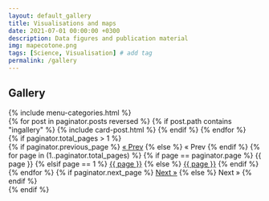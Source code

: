 ```yaml
---
layout: default_gallery
title: Visualisations and maps
date: 2021-07-01 00:00:00 +0300
description: Data figures and publication material
img: mapecotone.png
tags: [Science, Visualisation] # add tag
permalink: /gallery
---
```


<section class="mt-4 mb-5">
    <div class="container mb-4">
        <h1 class="font-weight-bold title">Gallery</h1>    
        <div class="row">
        {% include menu-categories.html %}
        </div>
    </div>

    
<div class="container-fluid">
    <div class="card-columns">        
        {% for post in paginator.posts reversed %}
            {% if post.path contains "ingallery" %}
                {% include card-post.html %}
            {% endif %}
        {% endfor %}            
    </div>
    <div class="row justify-content-center mt-5">
     <!-- Pagination links -->
        {% if paginator.total_pages > 1 %}
        <div class="pagination"> 
          {% if paginator.previous_page %}
            <a href="{{ paginator.previous_page_path | prepend: site.baseurl | replace: '//', '/' }}">&laquo; Prev</a>
          {% else %}
            <span class="prev">&laquo; Prev</span>
          {% endif %}
          {% for page in (1..paginator.total_pages) %}
            {% if page == paginator.page %}
              <span class="webjeda">{{ page }}</span>
            {% elsif page == 1 %}
              <a href="{{site.baseurl}}/">{{ page }}</a>
            {% else %}
              <a href="{{ site.paginate_path | prepend: site.baseurl | replace: '//', '/' | replace: ':num', page }}">{{ page }}</a>
            {% endif %}
          {% endfor %}
          {% if paginator.next_page %}
            <a href="{{ paginator.next_page_path | prepend: site.baseurl | replace: '//', '/' }}">Next &raquo;</a>
          {% else %}
            <span class="next">Next &raquo;</span>
          {% endif %}
        </div>
        {% endif %}      
    </div>
</div>
</section>
